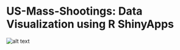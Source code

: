 # US-Mass-Shootings: Data Visualization using R ShinyApps

![alt text](https://github.com/Chetan0403/US-Mass-Shootings-EDA---An-affair-with-Rshiny/pie.png)
